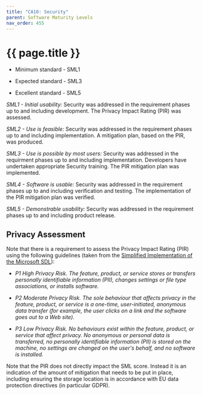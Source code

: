 ```yaml
---
title: "CA10: Security"
parent: Software Maturity Levels
nav_order: 455
---
```


# {{ page.title }}

- Minimum standard - SML1

- Expected standard - SML3

- Excellent standard - SML5

*SML1 - Initial usability:* Security was addressed in the requirement
phases up to and including development.
The Privacy Impact Rating (PIR) was assessed.

*SML2 - Use is feasible:* Security was addressed in the requirement
phases up to and including implementation.
A mitigation plan, based on the PIR, was produced.

*SML3 - Use is possible by most users:* Security was addressed in the
requirment phases up to and including implementation.
Developers have undertaken appropriate Security training.
The PIR mitigation plan was implemented.

*SML4 - Software is usable:* Security was addressed in the requirement
phases up to and including verification and testing.
The implementation of the PIR mitigation plan was verified.

*SML5 - Demonstrable usability:* Security was addressed in the
requirement phases up to and including product release.

## Privacy Assessment

Note that there is a requirement to assess the Privacy Impact Rating (PIR) using the following guidelines
(taken from the [Simplified Implementation of the Microsoft SDL](<https://www.microsoft.com/en-us/securityengineering/sdl/howto>)):

- *P1 High Privacy Risk. The feature, product, or service stores or
    transfers personally identifiable information (PII), changes
    settings or file type associations, or installs software.*

- *P2 Moderate Privacy Risk. The sole behaviour that affects privacy
    in the feature, product, or service is a one-time, user-initiated,
    anonymous data transfer (for example, the user clicks on a link
    and the software goes out to a Web site).*

- *P3 Low Privacy Risk. No behaviours exist within the feature,
    product, or service that affect privacy. No anonymous or personal
    data is transferred, no personally identifiable information (PII) is stored on the machine,
    no settings are changed on the user's behalf, and no software is installed.*

Note that the PIR does not directly impact the SML score.
Instead it is an indication of the amount of mitigation that needs to be put in place,
including ensuring the storage location is in accordance with EU
data protection directives (in particular GDPR).
